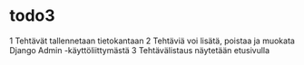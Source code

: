 # todo3

1 Tehtävät tallennetaan tietokantaan
2 Tehtäviä voi lisätä, poistaa ja muokata Django Admin -käyttöliittymästä
3 Tehtävälistaus näytetään etusivulla


